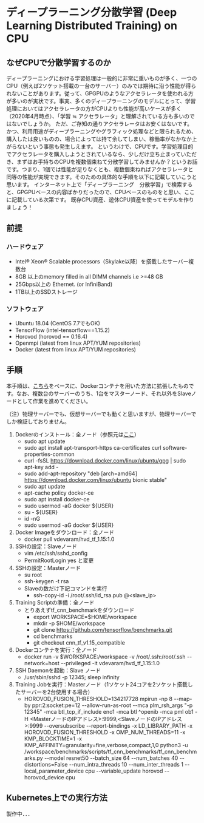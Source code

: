 # ディープラーニング分散学習 (Deep Learning Distributed Training) on CPU
## なぜCPUで分散学習するのか
ディープラーニングにおける学習処理は一般的に非常に重いものが多く、一つのCPU（例えば2ソケット搭載の一台のサーバー）のみでは期待に沿う性能が得られないことがあります。従って、GPGPUのようなアクセラレータを使われる方が多いのが実状です。事実、多くのディープラーニングのモデルにとって、学習処理においてはアクセラレータの方がCPUよりも性能が高いケースが多く（2020年4月時点）、「学習 ≒ アクセラレータ」と理解されている方も多いのではないでしょうか。
ただ、ご存知の通りアクセラレータはお安くはないです。かつ、利用用途がディープラーニングやグラフィック処理などと限られるため、購入したは良いものの、場合によっては持て余してしまい、稼働率がなかなか上がらないという事態も発生しえます。
というわけで、CPUです。学習処理目的でアクセラレータを購入しようとされているなら、少しだけ立ち止まっていただき、まずはお手持ちのCPUを複数個束ねて分散学習してみませんか？というお話です。つまり、1個では性能が足りなくとも、複数個束ねればアクセラレータと同等の性能が実現できます。そのための具体的な手順を以下に記載していこうと思います。
インターネット上で「ディープラーニング　分散学習」で検索すると、GPGPUベースの内容ばかりだったので、CPUベースのものをと思い、ここに記載している次第です。
既存CPU資産、遊休CPU資産を使ってモデルを作りましょう！

## 前提
### ハードウェア
- Intel® Xeon® Scalable processors（Skylake以降）を搭載したサーバー複数台
- 8GB 以上のmemory filled in all DIMM channels i.e >=48 GB
- 25Gbps以上の Ethernet. (or InfiniBand)
- 1TB以上のSSDストレージ
### ソフトウェア
- Ubuntu 18.04 (CentOS 7.7でもOK)
- TensorFlow (intel-tensorflow==1.15.2)
- Horovod (horovod == 0.16.4)
- Openmpi (latest from linux APT/YUM repositories)
- Docker (latest from linux APT/YUM repositories)

## 手順
本手順は、[こちら](https://software.intel.com/en-us/articles/using-intel-xeon-processors-for-multi-node-scaling-of-tensorflow-with-horovod)をベースに、Dockerコンテナを用いた方法に拡張したものです。なお、複数台のサーバーのうち、1台をマスターノード、それ以外をSlaveノードとして作業を進めてください。

（注）物理サーバーでも、仮想サーバーでも動くと思いますが、物理サーバーでしか検証しておりません。
1. Dockerのインストール：全ノード（参照元は[ここ](https://www.digitalocean.com/community/tutorials/how-to-install-and-use-docker-on-ubuntu-18-04)）
    - sudo apt update
    - sudo apt install apt-transport-https ca-certificates curl software-properties-common
    - curl -fsSL https://download.docker.com/linux/ubuntu/gpg | sudo apt-key add -
    - sudo add-apt-repository "deb [arch=amd64] https://download.docker.com/linux/ubuntu bionic stable"
    - sudo apt update
    - apt-cache policy docker-ce
    - sudo apt install docker-ce
    - sudo usermod -aG docker ${USER}
    - su - ${USER}
    - id -nG
    - sudo usermod -aG docker ${USER}
1. Docker Imageをダウンロード：全ノード
    - docker pull vdevaram/hvd_tf_1.15:1.0
1. SSHの設定：Slaveノード
    - vim /etc/ssh/sshd_config
    - PermitRootLogin yes と変更
1. SSHの設定：Masterノード
    - su root
    - ssh-keygen -t rsa
    - Slaveの数だけ下記コマンドを実行
        - ssh-copy-id -i /root/.ssh/id_rsa.pub <user>@<slave_ip>
1. Training Scriptの準備：全ノード
    - とりあえずtf_cnn_benchmarkをダウンロード
        - export WORKSPACE=$HOME/workspace
        - mkdir -p $HOME/workspace
        - git clone https://github.com/tensorflow/benchmarks.git
        - cd benchmarks
        - git checkout cnn_tf_v1.15_compatible
1. Dockerコンテナを実行：全ノード
    - docker run -v $WORKSPACE:/workspace -v /root/.ssh:/root/.ssh --network=host --privileged -it vdevaram/hvd_tf_1.15:1.0
1. SSH Daemonを起動：Slave ノード
    - /usr/sbin/sshd -p 12345; sleep infinity
1. Training Jobを実行：Masterノード（1ソケット24コアを2ソケット搭載したサーバーを2台使用する場合）
    - HOROVOD_FUSION_THRESHOLD=134217728 mpirun -np 8 --map-by ppr:2:socket:pe=12 --allow-run-as-root --mca plm_rsh_args "-p 12345" -mca btl_tcp_if_include eno1 -mca btl ^openib -mca pml ob1 -H <MasterノードのIPアドレス>:9999,<SlaveノードのIPアドレス>:9999 --oversubscribe --report-bindings -x LD_LIBRARY_PATH -x HOROVOD_FUSION_THRESHOLD -x OMP_NUM_THREADS=11 -x KMP_BLOCKTIME=1 -x KMP_AFFINITY=granularity=fine,verbose,compact,1,0 python3 -u /workspace/benchmarks/scripts/tf_cnn_benchmarks/tf_cnn_benchmarks.py --model resnet50 --batch_size 64 --num_batches 40 --distortions=False --num_intra_threads 10 --num_inter_threads 1 --local_parameter_device cpu --variable_update horovod --horovod_device cpu

## Kubernetes上での実行方法
製作中．．．


